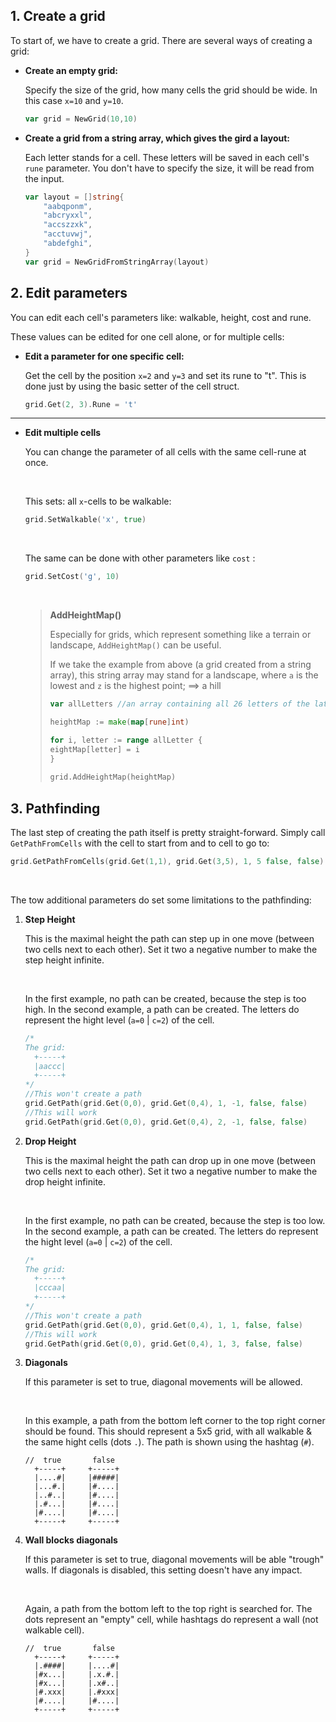 ## 1. Create a grid

To start of, we have to create a grid. There are several ways of creating a grid:

- **Create an empty grid:**

  Specify the size of the grid, how many cells the grid should be wide.
  In this case `x=10` and `y=10`.

    ```go
    var grid = NewGrid(10,10)
    ```

- **Create a grid from a string array, which gives the gird a layout:**

  Each letter stands for a cell. These letters will be saved in each cell's `rune` parameter.
  You don't have to specify the size, it will be read from the input.

    ```go
    var layout = []string{
        "aabqponm",
        "abcryxxl",
        "accszzxk",
        "acctuvwj",
        "abdefghi",
  }
    var grid = NewGridFromStringArray(layout)
    ```    

## 2. Edit parameters

You can edit each cell's parameters like: walkable, height, cost and rune.

These values can be edited for one cell alone, or for multiple cells:

- **Edit a parameter for one specific cell:**

  Get the cell by the position `x=2` and `y=3` and set its rune to "t".
  This is done just by using the basic setter of the cell struct.
  ```go
  grid.Get(2, 3).Rune = 't'
  ```
  
-------------------------------------

- **Edit multiple cells**

  You can change the parameter of all cells with the same cell-rune at once.

    <br>

  This sets: all `x`-cells to be walkable:
  ```go  
  grid.SetWalkable('x', true)
  ```
  <br>

  The same can be done with other parameters like `cost` :
  ```go
  grid.SetCost('g', 10)
  ```
  <br>

  > **AddHeightMap()**
  > 
  > Especially for grids, which represent something like a terrain or landscape, `AddHeightMap()`
  can be useful.
  >
  > If we take the example from above (a grid created from a string array), this string array may
  stand for a landscape, where `a` is the lowest and `z` is the highest point; ==> a hill
  > ```go
  > var allLetters //an array containing all 26 letters of the latin alphabet
  >
  > heightMap := make(map[rune]int)
  > 
  > for i, letter := range allLetter {
  > eightMap[letter] = i
  > }
  >  
  > grid.AddHeightMap(heightMap)
  > ```

## 3. Pathfinding

The last step of creating the path itself is pretty straight-forward. Simply call `GetPathFromCells` with the
cell to start from and to cell to go to:

```go
grid.GetPathFromCells(grid.Get(1,1), grid.Get(3,5), 1, 5 false, false)
```

<br>

The tow additional parameters do set some limitations to the pathfinding:

1. **Step Height**
    
    This is the maximal height the path can step up in one move (between two cells next to each other). Set it two a
    negative number to make the step height infinite.

    <br>

    In the first example, no path can be created, because the step is too high. In the second example, a path can be created.
    The letters do represent the hight level (`a=0` | `c=2`) of the cell.

    ```go
    /*
    The grid:
      +-----+
      |aaccc|
      +-----+
    */
    //This won't create a path
    grid.GetPath(grid.Get(0,0), grid.Get(0,4), 1, -1, false, false)
    //This will work
    grid.GetPath(grid.Get(0,0), grid.Get(0,4), 2, -1, false, false)
    ```

2. **Drop Height**

   This is the maximal height the path can drop up in one move (between two cells next to each other). Set it two a
   negative number to make the drop height infinite.

    <br>

   In the first example, no path can be created, because the step is too low. In the second example, a path can be created.
   The letters do represent the hight level (`a=0` | `c=2`) of the cell.

    ```go
    /*
    The grid:
      +-----+
      |cccaa|
      +-----+
    */
    //This won't create a path
    grid.GetPath(grid.Get(0,0), grid.Get(0,4), 1, 1, false, false)
    //This will work
    grid.GetPath(grid.Get(0,0), grid.Get(0,4), 1, 3, false, false)
    ```    

3. **Diagonals**

    If this parameter is set to true, diagonal movements will be allowed.

    <br>

    In this example, a path from the bottom left corner to the top right corner should be found.
    This should represent a 5x5 grid, with all walkable & the same hight cells (dots `.`).
    The path is shown using the hashtag (`#`).
    ```
    //  true       false
      +-----+     +-----+
      |....#|     |#####|
      |...#.|     |#....|
      |..#..|     |#....|
      |.#...|     |#....|
      |#....|     |#....|
      +-----+     +-----+
    ```

4. **Wall blocks diagonals**
    
   If this parameter is set to true, diagonal movements will be able "trough" walls. If diagonals is disabled,
   this setting doesn't have any impact.

    <br>

    Again, a path from the bottom left to the top right is searched for.
    The dots represent an "empty" cell, while hashtags do represent a wall (not walkable cell).
    ```
    //  true       false
      +-----+     +-----+
      |.####|     |....#|
      |#x...|     |.x.#.|
      |#x...|     |.x#..|
      |#.xxx|     |.#xxx|
      |#....|     |#....|
      +-----+     +-----+
    ```
